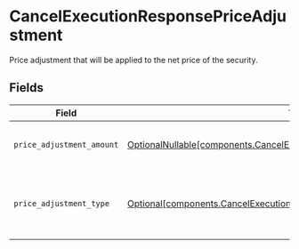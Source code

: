 # CancelExecutionResponsePriceAdjustment

Price adjustment that will be applied to the net price of the security.


## Fields

| Field                                                                                                                                                | Type                                                                                                                                                 | Required                                                                                                                                             | Description                                                                                                                                          | Example                                                                                                                                              |
| ---------------------------------------------------------------------------------------------------------------------------------------------------- | ---------------------------------------------------------------------------------------------------------------------------------------------------- | ---------------------------------------------------------------------------------------------------------------------------------------------------- | ---------------------------------------------------------------------------------------------------------------------------------------------------- | ---------------------------------------------------------------------------------------------------------------------------------------------------- |
| `price_adjustment_amount`                                                                                                                            | [OptionalNullable[components.CancelExecutionResponsePriceAdjustmentAmount]](../../models/components/cancelexecutionresponsepriceadjustmentamount.md) | :heavy_minus_sign:                                                                                                                                   | Total monetary value of the price_adjustment                                                                                                         | {<br/>"value": "56.15"<br/>}                                                                                                                         |
| `price_adjustment_type`                                                                                                                              | [Optional[components.CancelExecutionResponsePriceAdjustmentType]](../../models/components/cancelexecutionresponsepriceadjustmenttype.md)             | :heavy_minus_sign:                                                                                                                                   | The type of price adjustment being applied by the broker to the net price of the security.                                                           | MARKUP                                                                                                                                               |